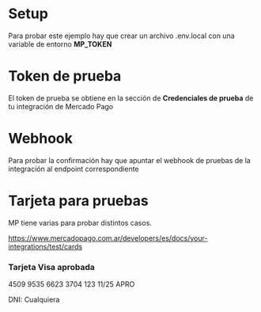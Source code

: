# Setup

Para probar este ejemplo hay que crear un archivo .env.local con una variable de entorno **MP_TOKEN**

# Token de prueba

El token de prueba se obtiene en la sección de **Credenciales de prueba** de tu integración de Mercado Pago

# Webhook

Para probar la confirmación hay que apuntar el webhook de pruebas de la integración al endpoint correspondiente

# Tarjeta para pruebas

MP tiene varias para probar distintos casos.

https://www.mercadopago.com.ar/developers/es/docs/your-integrations/test/cards

### Tarjeta Visa aprobada

4509 9535 6623 3704
123
11/25
APRO

DNI: Cualquiera
